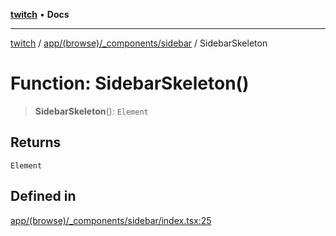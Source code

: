 [**twitch**](../../../../../README.md) • **Docs**

***

[twitch](../../../../../modules.md) / [app/(browse)/\_components/sidebar](../README.md) / SidebarSkeleton

# Function: SidebarSkeleton()

> **SidebarSkeleton**(): `Element`

## Returns

`Element`

## Defined in

[app/(browse)/\_components/sidebar/index.tsx:25](https://github.com/Mohaamedl/Twitch_clone/blob/9ae8fe0301b5527403a032a29bdae292528b52a8/app/(browse)/_components/sidebar/index.tsx#L25)
